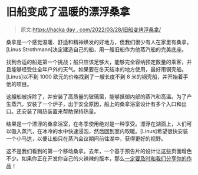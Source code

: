 # 旧船变成了温暖的漂浮桑拿

> 原文:[https://hacka day . com/2022/03/28/旧船变烤浮桑拿/](https://hackaday.com/2022/03/28/old-boat-becomes-toasty-floating-sauna/)

桑拿是一个感觉温暖、舒适和精神焕发的好地方，但我们很少有人在家里有桑拿。[Linus Strothmann]决定建造自己的船，用一艘旧船作为他蒸汽船的完美底座。

找到合适的船是第一个挑战；船只应该足够大，能够完全容纳预定数量的乘客，并且能够经受住全年户外的天气。如果要在冬天结冰的地方使用，最好用钢壳船。[Linus]以不到 1000 欧元的价格找到了一艘长度不到 8 米的钢壳船，并开始着手他的项目。

这艘船被拆除了，并安装了高质量的玻璃窗，能够抵御内部的蒸汽和高温。为了产生蒸汽，安装了一个炉子，出于安全原因，船上的桑拿浴室设计有多个入口和出口。还安装了隔热装置来帮助保持热量。

结果是一个漂浮的桑拿浴室，在冬季使用绝对是一种享受。漂浮在湖面上，人们可以吸入蒸汽，在冰冷的水中快速浸泡，然后回到室内取暖。[Linus]希望很快安装一个小马达，以便让船只在蒸汽会议期间前往湖中，获得更好的视野。

这不是我们看到的第一个移动桑拿。去年，一个基于预告片的设计让这些页面增色不少。如果你正在开发你自己的火辣辣的版本，那么[一定要及时和我们分享你的作品](http://hackaday.com/submit-a-tip)！